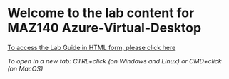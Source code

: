 # Welcome to the lab content for MAZ140 Azure-Virtual-Desktop

[To access the Lab Guide in HTML form, please click here](https://cloudklass.github.io/AVD/)

*To open in a new tab:  CTRL+click (on Windows and Linux) or CMD+click (on MacOS)*
